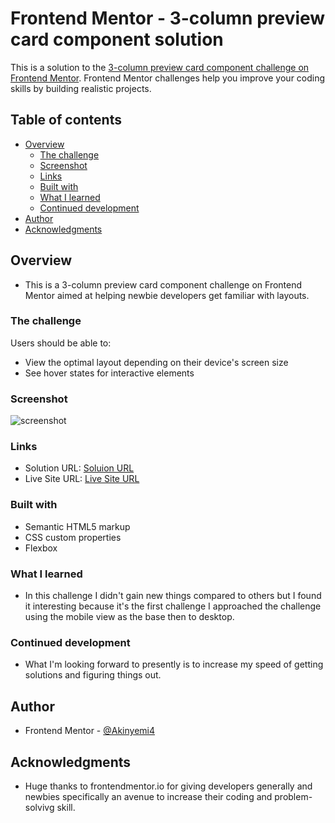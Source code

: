 # Frontend Mentor - 3-column preview card component solution

This is a solution to the [3-column preview card component challenge on Frontend Mentor](https://www.frontendmentor.io/challenges/3column-preview-card-component-pH92eAR2-). Frontend Mentor challenges help you improve your coding skills by building realistic projects. 

## Table of contents

- [Overview](#overview)
  - [The challenge](#the-challenge)
  - [Screenshot](#screenshot)
  - [Links](#links)
  - [Built with](#built-with)
  - [What I learned](#what-i-learned)
  - [Continued development](#continued-development)
- [Author](#author)
- [Acknowledgments](#acknowledgments)


## Overview
- This is a 3-column preview card component challenge on Frontend Mentor aimed at helping newbie developers get familiar with layouts.

### The challenge

Users should be able to:

- View the optimal layout depending on their device's screen size
- See hover states for interactive elements

### Screenshot

![screenshot](./images/Screenshot-3-column-preview-card-component.jpg)

### Links

- Solution URL: [Soluion URL](https://github.com/Akinyemi4/3-column-preview-card-component-main-akinyemi4)
- Live Site URL: [Live Site URL](https://3-column-preview-card-component-main-akinyemi4.netlify.app/)

### Built with

- Semantic HTML5 markup
- CSS custom properties
- Flexbox

### What I learned

- In this challenge I didn't gain new things compared to others but I found it interesting because it's the first challenge I approached the challenge using the mobile view as the base then to desktop.


### Continued development
- What I'm looking forward to presently is to increase my speed of getting solutions and figuring things out.



## Author
- Frontend Mentor - [@Akinyemi4](https://www.frontendmentor.io/profile/Akinyemi4)

## Acknowledgments

- Huge thanks to frontendmentor.io for giving developers generally and newbies specifically an avenue to increase their coding and problem-solvivg skill.
